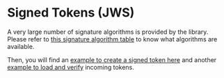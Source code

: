 # Signed Tokens (JWS)

A very large number of signature algorithms is provided by the library. Please refer to [this signature algorithm table](signature-algorithms.md) to know what algorithms are available.

Then, you will find an [example to create a signed token here](jws-creation.md) and another [example to load and verify](jws-loading.md) incoming tokens.
